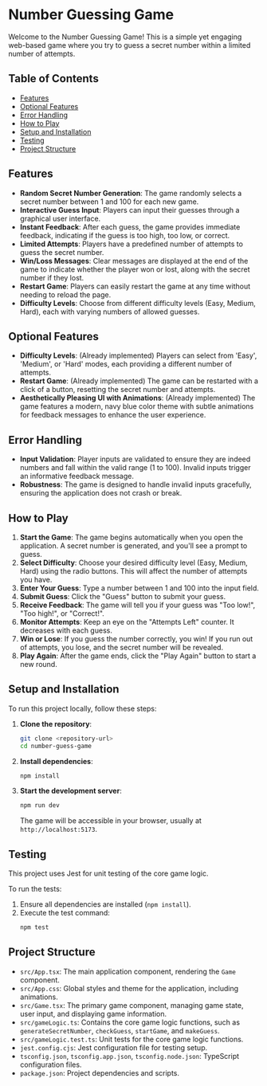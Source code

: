 # Number Guessing Game

Welcome to the Number Guessing Game! This is a simple yet engaging web-based game where you try to guess a secret number within a limited number of attempts.

## Table of Contents

- [Features](#features)
- [Optional Features](#optional-features)
- [Error Handling](#error-handling)
- [How to Play](#how-to-play)
- [Setup and Installation](#setup-and-installation)
- [Testing](#testing)
- [Project Structure](#project-structure)

## Features

- **Random Secret Number Generation**: The game randomly selects a secret number between 1 and 100 for each new game.
- **Interactive Guess Input**: Players can input their guesses through a graphical user interface.
- **Instant Feedback**: After each guess, the game provides immediate feedback, indicating if the guess is too high, too low, or correct.
- **Limited Attempts**: Players have a predefined number of attempts to guess the secret number.
- **Win/Loss Messages**: Clear messages are displayed at the end of the game to indicate whether the player won or lost, along with the secret number if they lost.
- **Restart Game**: Players can easily restart the game at any time without needing to reload the page.
- **Difficulty Levels**: Choose from different difficulty levels (Easy, Medium, Hard), each with varying numbers of allowed guesses.

## Optional Features

- **Difficulty Levels**: (Already implemented) Players can select from 'Easy', 'Medium', or 'Hard' modes, each providing a different number of attempts.
- **Restart Game**: (Already implemented) The game can be restarted with a click of a button, resetting the secret number and attempts.
- **Aesthetically Pleasing UI with Animations**: (Already implemented) The game features a modern, navy blue color theme with subtle animations for feedback messages to enhance the user experience.

## Error Handling

- **Input Validation**: Player inputs are validated to ensure they are indeed numbers and fall within the valid range (1 to 100). Invalid inputs trigger an informative feedback message.
- **Robustness**: The game is designed to handle invalid inputs gracefully, ensuring the application does not crash or break.

## How to Play

1.  **Start the Game**: The game begins automatically when you open the application. A secret number is generated, and you'll see a prompt to guess.
2.  **Select Difficulty**: Choose your desired difficulty level (Easy, Medium, Hard) using the radio buttons. This will affect the number of attempts you have.
3.  **Enter Your Guess**: Type a number between 1 and 100 into the input field.
4.  **Submit Guess**: Click the "Guess" button to submit your guess.
5.  **Receive Feedback**: The game will tell you if your guess was "Too low!", "Too high!", or "Correct!".
6.  **Monitor Attempts**: Keep an eye on the "Attempts Left" counter. It decreases with each guess.
7.  **Win or Lose**: If you guess the number correctly, you win! If you run out of attempts, you lose, and the secret number will be revealed.
8.  **Play Again**: After the game ends, click the "Play Again" button to start a new round.

## Setup and Installation

To run this project locally, follow these steps:

1.  **Clone the repository**:
    ```bash
    git clone <repository-url>
    cd number-guess-game
    ```
2.  **Install dependencies**:
    ```bash
    npm install
    ```
3.  **Start the development server**:
    ```bash
    npm run dev
    ```
    The game will be accessible in your browser, usually at `http://localhost:5173`.

## Testing

This project uses Jest for unit testing of the core game logic.

To run the tests:

1.  Ensure all dependencies are installed (`npm install`).
2.  Execute the test command:
    ```bash
    npm test
    ```

## Project Structure

- `src/App.tsx`: The main application component, rendering the `Game` component.
- `src/App.css`: Global styles and theme for the application, including animations.
- `src/Game.tsx`: The primary game component, managing game state, user input, and displaying game information.
- `src/gameLogic.ts`: Contains the core game logic functions, such as `generateSecretNumber`, `checkGuess`, `startGame`, and `makeGuess`.
- `src/gameLogic.test.ts`: Unit tests for the core game logic functions.
- `jest.config.cjs`: Jest configuration file for testing setup.
- `tsconfig.json`, `tsconfig.app.json`, `tsconfig.node.json`: TypeScript configuration files.
- `package.json`: Project dependencies and scripts.
